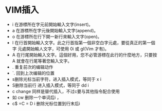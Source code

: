 # VIM插入

* i 在游標所在字元前開始輸入文字(insert)。
* a 在游標所在字元後開始輸入文字(append)。
* o 在游標所在行下開一新行來輸入文字(open)。
* I 在行首開始輸入文字。此之行首指第一個非空白字元處，要從真正的第一個字
元處開始輸人文字，可使用 0i 或 gI(Vim 才有)。
* A 在行尾開始輸入文字。這個好用，您不必管游標在此行的什麼地方，只要按 A
就會在行尾等著您輸入文字。
* . 重复前次的编辑动作
* `. 回到上次编辑的位置
* s删除光标当前字符，进入插入模式，等同于 x i 
* S删除当前行 进入插入模式，等同于 dd i 
* c change 同样是替代插入，不过c要与其他指令配合使用 
* 如 cw 删除一个单词后i ， 
* c$ =C = D i 删除光标位置到行末后i 

